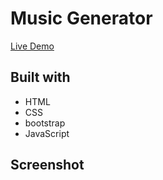 # Music Generator

 [Live Demo](https://brymmobaggins.github.io/Music-Generator/)

## Built with

- HTML
- CSS
- bootstrap
- JavaScript

## Screenshot
